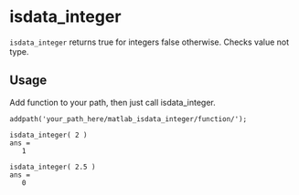 isdata_integer
===============

`isdata_integer` returns true for integers false otherwise. Checks value not type.

Usage
--

Add function to your path, then just call isdata_integer.

    addpath('your_path_here/matlab_isdata_integer/function/');

    isdata_integer( 2 )
    ans =
       1

    isdata_integer( 2.5 )
    ans = 
       0


